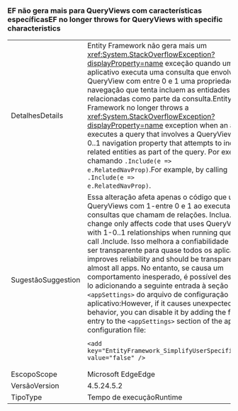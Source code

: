 ### <a name="ef-no-longer-throws-for-queryviews-with-specific-characteristics"></a><span data-ttu-id="bccac-101">EF não gera mais para QueryViews com características específicas</span><span class="sxs-lookup"><span data-stu-id="bccac-101">EF no longer throws for QueryViews with specific characteristics</span></span>

|   |   |
|---|---|
|<span data-ttu-id="bccac-102">Detalhes</span><span class="sxs-lookup"><span data-stu-id="bccac-102">Details</span></span>|<span data-ttu-id="bccac-103">Entity Framework não gera mais um <xref:System.StackOverflowException?displayProperty=name> exceção quando um aplicativo executa uma consulta que envolve um QueryView com entre 0 e 1 uma propriedade de navegação que tenta incluem as entidades relacionadas como parte da consulta.</span><span class="sxs-lookup"><span data-stu-id="bccac-103">Entity Framework no longer throws a <xref:System.StackOverflowException?displayProperty=name> exception when an app executes a query that involves a QueryView with a 0..1 navigation property that attempts to include the related entities as part of the query.</span></span> <span data-ttu-id="bccac-104">Por exemplo, chamando <code>.Include(e =&gt; e.RelatedNavProp)</code>.</span><span class="sxs-lookup"><span data-stu-id="bccac-104">For example, by calling <code>.Include(e =&gt; e.RelatedNavProp)</code>.</span></span>|
|<span data-ttu-id="bccac-105">Sugestão</span><span class="sxs-lookup"><span data-stu-id="bccac-105">Suggestion</span></span>|<span data-ttu-id="bccac-106">Essa alteração afeta apenas o código que usa QueryViews com 1-entre 0 e 1 ao executar consultas que chamam de relações. Inclua.</span><span class="sxs-lookup"><span data-stu-id="bccac-106">This change only affects code that uses QueryViews with 1-0..1 relationships when running queries that call .Include.</span></span> <span data-ttu-id="bccac-107">Isso melhora a confiabilidade e deve ser transparente para quase todos os aplicativos.</span><span class="sxs-lookup"><span data-stu-id="bccac-107">It improves reliability and should be transparent to almost all apps.</span></span> <span data-ttu-id="bccac-108">No entanto, se causa um comportamento inesperado, é possível desabilitá-lo adicionando a seguinte entrada à seção <code>&lt;appSettings&gt;</code> do arquivo de configuração do aplicativo:</span><span class="sxs-lookup"><span data-stu-id="bccac-108">However, if it causes unexpected behavior, you can disable it by adding the following entry to the <code>&lt;appSettings&gt;</code> section of the app's configuration file:</span></span><pre><code class="language-xml">&lt;add key=&quot;EntityFramework_SimplifyUserSpecifiedViews&quot; value=&quot;false&quot; /&gt;&#13;&#10;</code></pre>|
|<span data-ttu-id="bccac-109">Escopo</span><span class="sxs-lookup"><span data-stu-id="bccac-109">Scope</span></span>|<span data-ttu-id="bccac-110">Microsoft Edge</span><span class="sxs-lookup"><span data-stu-id="bccac-110">Edge</span></span>|
|<span data-ttu-id="bccac-111">Versão</span><span class="sxs-lookup"><span data-stu-id="bccac-111">Version</span></span>|<span data-ttu-id="bccac-112">4.5.2</span><span class="sxs-lookup"><span data-stu-id="bccac-112">4.5.2</span></span>|
|<span data-ttu-id="bccac-113">Tipo</span><span class="sxs-lookup"><span data-stu-id="bccac-113">Type</span></span>|<span data-ttu-id="bccac-114">Tempo de execução</span><span class="sxs-lookup"><span data-stu-id="bccac-114">Runtime</span></span>|

